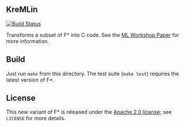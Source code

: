 KreMLin
-------

[![Build Status](https://travis-ci.org/FStarLang/kremlin.svg?branch=master)](https://travis-ci.org/FStarLang/kremlin)

Transforms a subset of F* into C code. See the [ML Workshop
Paper](https://jonathan.protzenko.fr/papers/ml16.pdf) for more information.

## Build

Just run `make` from this directory. The test suite (`make test`) requires the
latest version of F*.

## License

This new variant of F* is released under the [Apache 2.0 license];
see `LICENSE` for more details.

[Apache 2.0 license]: https://www.apache.org/licenses/LICENSE-2.0

